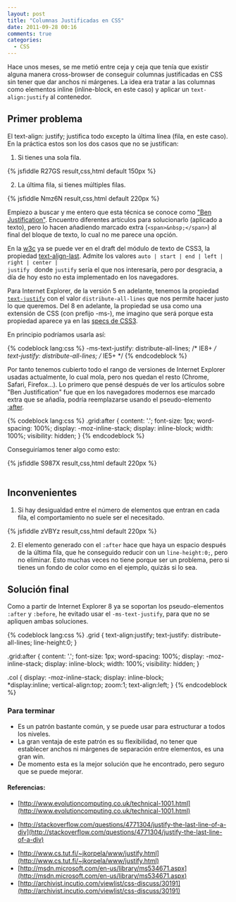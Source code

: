 ```yaml
---
layout: post
title: "Columnas Justificadas en CSS"
date: 2011-09-28 00:16
comments: true
categories: 
  - CSS
---
```


Hace unos meses, se me metió entre ceja y ceja que tenía que existir alguna manera cross-browser de conseguir columnas justificadas en CSS sin tener que dar anchos ni márgenes. La idea era tratar a las columnas como elementos inline (inline-block, en este caso) y aplicar un <code>text-align:justify</code> al contenedor.

## Primer problema

El text-align: justify; justifica todo excepto la última línea (fila, en este caso). En la práctica estos son los dos casos que no se justifican:

1. Si tienes una sola fila. 
  
  {% jsfiddle R27GS result,css,html default 150px %}
  
2. La última fila, si tienes múltiples filas.

  {% jsfiddle Nmz6N result,css,html default 220px %}
  
  
Empiezo a buscar y me entero que esta técnica se conoce como ["Ben Justification"](http://www.evolutioncomputing.co.uk/technical-1001.html). Encuentro diferentes 
artículos para solucionarlo (aplicado a texto), pero lo hacen añadiendo marcado extra (<code>&lt;span&gt;&amp;nbsp;&lt;/span&gt;</code>) al final del bloque de texto, lo cual no me parece una opción.

En la [w3c](http://www.w3.org/) ya se puede ver en el draft del módulo de texto de CSS3, la propiedad [text-align-last](http://www.w3.org/TR/2011/WD-css3-text-20110901/#text-align-last). Admite los valores <code>auto | start | end | left | right | center | justify </code> donde <code>justify</code> sería el que nos interesaría, pero por desgracia, a día de hoy esto no esta implementado en los navegadores.

Para Internet Explorer, de la versión 5 en adelante, tenemos la propiedad <code markdown="1">[text-justify](http://msdn.microsoft.com/en-us/library/ms531172%28v=vs.85%29.aspx)</code> con el valor <code>distribute-all-lines</code> que nos permite hacer justo lo que queremos.
Del 8 en adelante, la propiedad se usa como una extensión de CSS (con prefijo -ms-), me imagino que será porque esta propiedad aparece ya en las [specs de CSS3](http://www.w3.org/TR/css3-text/#text-justify).

En principio podríamos usarla así:<br />

{% codeblock lang:css %}
-ms-text-justify: distribute-all-lines; /* IE8+ */
text-justify: distribute-all-lines; /* IE5+ */
{% endcodeblock %}

Por tanto tenemos cubierto todo el rango de versiones de Internet Explorer usadas actualmente, lo cual mola, pero nos quedan el resto (Chrome, Safari, Firefox...). Lo primero que pensé después de ver los artículos sobre "Ben Justification" fue que en los navegadores modernos ese marcado extra que se añadía, podría reemplazarse usando el pseudo-elemento [:after](http://www.w3.org/TR/CSS2/generate.html#before-after-content).

{% codeblock lang:css %}
  .grid:after { 
    content: '.'; 
    font-size: 1px; 
    word-spacing: 100%; 
    display: -moz-inline-stack;
    display: inline-block;
    width: 100%; 
    visibility: hidden; 
  }
{% endcodeblock %}

Conseguiríamos tener algo como esto:

{% jsfiddle S987X result,css,html default 220px %}<br /><br />


## Inconvenientes

1. Si hay desigualdad entre el número de elementos que entran en cada fila, el comportamiento no suele ser el necesitado.

  {% jsfiddle zVBYz result,css,html default 220px %}

2. El elemento generado con el <code>:after</code> hace que haya un espacio después de la última fila, que he conseguido reducir con un <code>line-height:0;</code>, pero no eliminar. Esto muchas veces no tiene porque ser un problema, pero si tienes un fondo de color como en el ejemplo, quizás si lo sea.

## Solución final

Como a partir de Internet Explorer 8 ya se soportan los pseudo-elementos <code>:after</code> y <code>:before</code>, he evitado usar el <code>-ms-text-justify</code>, para que no se apliquen ambas soluciones.

{% codeblock lang:css %}
.grid {
  text-align:justify;
  text-justify: distribute-all-lines;
  line-height:0;
 }

.grid:after {
  content: '.';
  font-size: 1px;
  word-spacing: 100%;
  display: -moz-inline-stack;
  display: inline-block;
  width: 100%;
  visibility: hidden;
}

.col {
  display: -moz-inline-stack;
  display: inline-block;    
  *display:inline;
  vertical-align:top;
  zoom:1;
  text-align:left;
}
{% endcodeblock %}

### Para terminar

- Es un patrón bastante común, y se puede usar para estructurar a todos los niveles.
- La gran ventaja de este patrón es su flexibilidad, no tener que establecer anchos ni márgenes de separación entre elementos, es una gran win.
- De momento esta es la mejor solución que he encontrado, pero seguro que se puede mejorar.


#### Referencias:

- [http://www.evolutioncomputing.co.uk/technical-1001.html](http://www.evolutioncomputing.co.uk/technical-1001.html)
* [http://stackoverflow.com/questions/4771304/justify-the-last-line-of-a-div](http://stackoverflow.com/questions/4771304/justify-the-last-line-of-a-div)
- [http://www.cs.tut.fi/~jkorpela/www/justify.html](http://www.cs.tut.fi/~jkorpela/www/justify.html)
- [http://msdn.microsoft.com/en-us/library/ms534671.aspx](http://msdn.microsoft.com/en-us/library/ms534671.aspx)
- [http://archivist.incutio.com/viewlist/css-discuss/30191](http://archivist.incutio.com/viewlist/css-discuss/30191)








